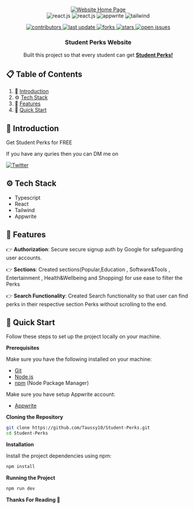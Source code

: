 <div align="center">
  <br />
    <a href="https://student-perks.vercel.app" target="_blank" rel="noopener noreferrer">
      <img src="https://cloud.appwrite.io/v1/storage/buckets/67211e14002cf6068587/files/6749946c0011cbe563fb/view?project=670f793200296470b5b2&project=670f793200296470b5b2&mode=admin" alt="Website Home Page">
    </a>
  <br />

  <div>
    <img src="https://img.shields.io/badge/Typescript-3178C6?style=for-the-badge&logo=typescript&logoColor=white" alt="react.js" />
    <img src="https://img.shields.io/badge/React-61DAFB?style=for-the-badge&logo=react&logoColor=white" alt="react.js" />
    <img src="https://img.shields.io/badge/-Appwrite-black?style=for-the-badge&logoColor=white&logo=appwrite&color=FD366E" alt="appwrite" />
    <img src="https://img.shields.io/badge/Tailwind-black?style=for-the-badge&logoColor=white&logo=tailwindcss&color=06B6D4" alt="tailwind" />
  </div>

<p marginTop = 20 >
  <a href="https://github.com/taussy10/Student-Perks">
    <img src="https://img.shields.io/github/contributors/taussy10/Student-Perks" alt="contributors" />
  </a>
  <a href="https://github.com/taussy10/Student-Perks">
    <img src="https://img.shields.io/github/last-commit/taussy10/Student-Perks" alt="last update" />
  </a>
  <a href="https://github.com/taussy10/Student-Perks">
    <img src="https://img.shields.io/github/forks/taussy10/Student-Perks" alt="forks" />
  </a>
  <a href="https://github.com/taussy10/Student-Perks">
    <img src="https://img.shields.io/github/stars/taussy10/Student-Perks" alt="stars" />
  </a>
  <a href="https://github.com/taussy10/Student-Perks">
    <img src="https://img.shields.io/github/issues/taussy10/Student-Perks" alt="open issues" />
  </a>














  

  <h3 align="center">Student Perks Website</h3>

   <div align="center">
     Built this project so that every student can get <a href="https://student-perks.vercel.app" target="_blank"><b>Student Perks!</b></a> 
    </div>
</div>

## 📋 <a name="table">Table of Contents</a>

1. 🤖 [Introduction](#introduction)
2. ⚙️ [Tech Stack](#tech-stack)
3. 🔋 [Features](#features)
4. 🤸 [Quick Start](#quick-start)



## <a name="introduction">🤖 Introduction</a>

Get Student Perks for FREE

If you have any quries then you can DM me on 

[![Twitter](https://img.shields.io/badge/Twitter-%23000000?style=for-the-badge&logo=X&labelColor=black&color=black)](https://twitter.com/Taussy10)

## <a name="tech-stack">⚙️ Tech Stack</a>

- Typescript
- React 
- Tailwind
- Appwrite

## <a name="features">🔋 Features</a>


👉 **Authorization**: Secure secure signup auth by Google for safeguarding user accounts.

👉 **Sections**: Created sections(Popular,Education , Software&Tools , Entertainment , Health&Wellbeing and Shopping) for use ease to filter the Perks 

👉 **Search Functionality**: Created Search functionality so that user can find perks in their respective section Perks without scrolling to the end.



## <a name="quick-start">🤸 Quick Start</a>

Follow these steps to set up the project locally on your machine.

**Prerequisites**

Make sure you have the following installed on your machine:

- [Git](https://git-scm.com/)
- [Node.js](https://nodejs.org/en)
- [npm](https://www.npmjs.com/) (Node Package Manager)

Make sure you have setup Appwrite account:
- [Appwrite](https://www.appwrite.io)

**Cloning the Repository**

```bash
git clone https://github.com/Taussy10/Student-Perks.git
cd Student-Perks
```
**Installation**

Install the project dependencies using npm:

```bash
npm install
```

**Running the Project**

```bash
npm run dev
```


**Thanks For Reading 💙**

